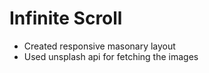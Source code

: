 # Infinite Scroll

- Created responsive masonary layout
- Used unsplash api for fetching the images

